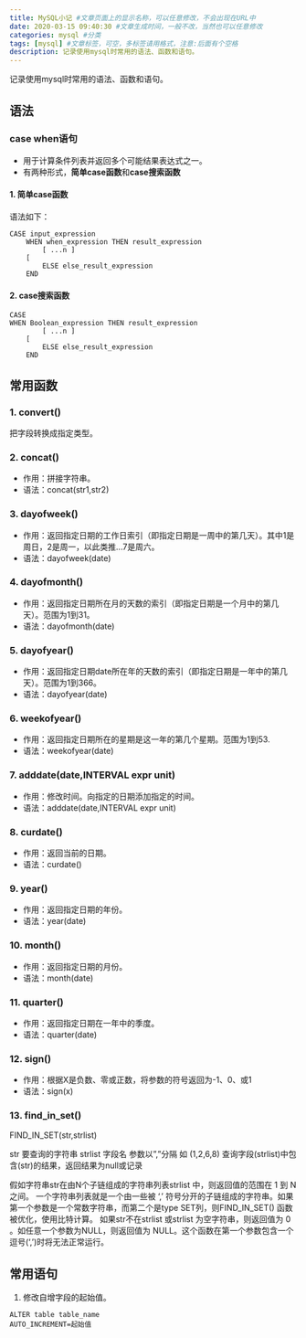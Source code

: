 ```yaml
---
title: MySQL小记 #文章页面上的显示名称，可以任意修改，不会出现在URL中
date: 2020-03-15 09:40:30 #文章生成时间，一般不改，当然也可以任意修改
categories: mysql #分类
tags: [mysql] #文章标签，可空，多标签请用格式，注意:后面有个空格
description: 记录使用mysql时常用的语法、函数和语句。
---
```


记录使用mysql时常用的语法、函数和语句。

<!-- more -->

## 语法

### case when语句
* 用于计算条件列表并返回多个可能结果表达式之一。
* 有两种形式，**简单case函数**和**case搜索函数**

#### 1. 简单case函数
语法如下：
```
CASE input_expression
    WHEN when_expression THEN result_expression
        [ ...n ]
    [
        ELSE else_result_expression
    END
```

#### 2. case搜索函数
```
CASE   
WHEN Boolean_expression THEN result_expression
        [ ...n ]
    [
        ELSE else_result_expression
    END
```

## 常用函数
### 1. convert()
把字段转换成指定类型。

### 2. concat()
* 作用：拼接字符串。
* 语法：concat(str1,str2)

### 3. dayofweek()
* 作用：返回指定日期的工作日索引（即指定日期是一周中的第几天）。其中1是周日，2是周一，以此类推...7是周六。
* 语法：dayofweek(date)

### 4. dayofmonth()
* 作用：返回指定日期所在月的天数的索引（即指定日期是一个月中的第几天）。范围为1到31。
* 语法：dayofmonth(date)

### 5. dayofyear()
* 作用：返回指定日期date所在年的天数的索引（即指定日期是一年中的第几天）。范围为1到366。
* 语法：dayofyear(date)

### 6. weekofyear()
* 作用：返回指定日期所在的星期是这一年的第几个星期。范围为1到53.
* 语法：weekofyear(date)

### 7. adddate(date,INTERVAL expr unit)
* 作用：修改时间。向指定的日期添加指定的时间。
* 语法：adddate(date,INTERVAL expr unit)

### 8. curdate()
* 作用：返回当前的日期。
* 语法：curdate()

### 9. year()
* 作用：返回指定日期的年份。
* 语法：year(date)

### 10. month()
* 作用：返回指定日期的月份。
* 语法：month(date)

### 11. quarter()
* 作用：返回指定日期在一年中的季度。
* 语法：quarter(date)

### 12. sign()
* 作用：根据X是负数、零或正数，将参数的符号返回为-1、0、或1
* 语法：sign(x)

### 13. find_in_set()
FIND_IN_SET(str,strlist)

str 要查询的字符串
strlist 字段名 参数以”,”分隔 如 (1,2,6,8)
查询字段(strlist)中包含(str)的结果，返回结果为null或记录

假如字符串str在由N个子链组成的字符串列表strlist 中，则返回值的范围在 1 到 N 之间。 一个字符串列表就是一个由一些被 ‘,’ 符号分开的子链组成的字符串。如果第一个参数是一个常数字符串，而第二个是type SET列，则FIND_IN_SET() 函数被优化，使用比特计算。 如果str不在strlist 或strlist 为空字符串，则返回值为 0 。如任意一个参数为NULL，则返回值为 NULL。这个函数在第一个参数包含一个逗号(‘,’)时将无法正常运行。

## 常用语句
1. 修改自增字段的起始值。
```
ALTER table table_name
AUTO_INCREMENT=起始值 
```